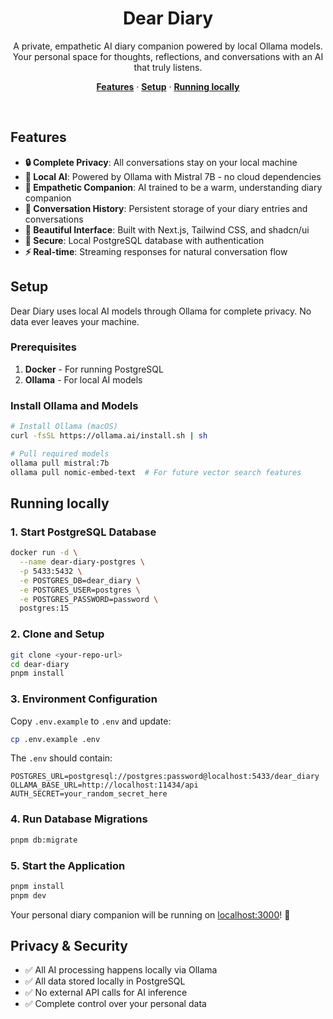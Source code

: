 <h1 align="center">Dear Diary</h1>

<p align="center">
    A private, empathetic AI diary companion powered by local Ollama models. Your personal space for thoughts, reflections, and conversations with an AI that truly listens.
</p>

<p align="center">
  <a href="#features"><strong>Features</strong></a> ·
  <a href="#setup"><strong>Setup</strong></a> ·
  <a href="#running-locally"><strong>Running locally</strong></a>
</p>
<br/>

## Features

- **🔒 Complete Privacy**: All conversations stay on your local machine
- **🤖 Local AI**: Powered by Ollama with Mistral 7B - no cloud dependencies
- **💝 Empathetic Companion**: AI trained to be a warm, understanding diary companion
- **📖 Conversation History**: Persistent storage of your diary entries and conversations
- **🎨 Beautiful Interface**: Built with Next.js, Tailwind CSS, and shadcn/ui
- **🔐 Secure**: Local PostgreSQL database with authentication
- **⚡ Real-time**: Streaming responses for natural conversation flow

## Setup

Dear Diary uses local AI models through Ollama for complete privacy. No data ever leaves your machine.

### Prerequisites

1. **Docker** - For running PostgreSQL
2. **Ollama** - For local AI models

### Install Ollama and Models

```bash
# Install Ollama (macOS)
curl -fsSL https://ollama.ai/install.sh | sh

# Pull required models
ollama pull mistral:7b
ollama pull nomic-embed-text  # For future vector search features
```

## Running locally

### 1. Start PostgreSQL Database

```bash
docker run -d \
  --name dear-diary-postgres \
  -p 5433:5432 \
  -e POSTGRES_DB=dear_diary \
  -e POSTGRES_USER=postgres \
  -e POSTGRES_PASSWORD=password \
  postgres:15
```

### 2. Clone and Setup

```bash
git clone <your-repo-url>
cd dear-diary
pnpm install
```

### 3. Environment Configuration

Copy `.env.example` to `.env` and update:

```bash
cp .env.example .env
```

The `.env` should contain:
```env
POSTGRES_URL=postgresql://postgres:password@localhost:5433/dear_diary
OLLAMA_BASE_URL=http://localhost:11434/api
AUTH_SECRET=your_random_secret_here
```

### 4. Run Database Migrations

```bash
pnpm db:migrate
```

### 5. Start the Application

```bash
pnpm install
pnpm dev
```

Your personal diary companion will be running on [localhost:3000](http://localhost:3000)! 🎉

## Privacy & Security

- ✅ All AI processing happens locally via Ollama
- ✅ All data stored locally in PostgreSQL
- ✅ No external API calls for AI inference
- ✅ Complete control over your personal data
